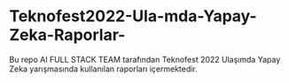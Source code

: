 # Teknofest2022-Ula-mda-Yapay-Zeka-Raporlar-
Bu repo AI FULL STACK TEAM tarafından Teknofest 2022 Ulaşımda Yapay Zeka yarışmasında kullanılan raporları içermektedir.
